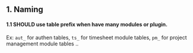 ## 1. Naming

#### 1.1 SHOULD use table prefix when have many modules or plugin.

Ex: `aut_` for authen tables, `ts_` for timesheet module tables, `pm_` for project management module tables ..
